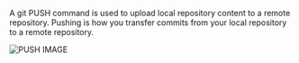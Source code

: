 A git PUSH command is used to upload local repository content to a remote repository. Pushing is how you transfer commits from your local repository to a remote repository.

![PUSH IMAGE](https://www.jquery-az.com/wp-content/uploads/2018/07/10.0_4-Git-push.png)
